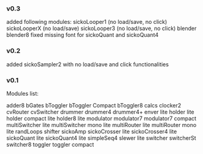 ### v0.3
added following modules:
sickoLooper1 (no load/save, no click)
sickoLooperX (no load/save)
sickoLooper3 (no load/save, no click)
blender
blender8
fixed missing font for sickoQuant and sickoQuant4

### v0.2
added sickoSampler2 with no load/save and click functionalities

### v0.1

Modules list:

adder8
bGates
bToggler
bToggler Compact
bToggler8
calcs
clocker2
cvRouter
cvSwitcher
drummer
drummer4
drummer4+
enver lite
holder lite
holder compact lite
holder8 lite
modulator
modulator7
modulator7 compact
multiSwitcher lite
multiSwitcher mono lite
multiRouter lite
multiRouter mono lite
randLoops
shifter
sickoAmp
sickoCrosser lite
sickoCrosser4 lite
sickoQuant lite
sickoQuant4 lite
simpleSeq4
slewer lite
switcher
switcherSt
switcher8
toggler
toggler compact